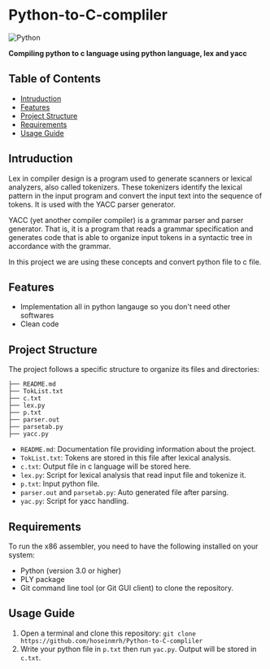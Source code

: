 # Python-to-C-compliler

![Python](https://img.shields.io/badge/Python-FFD43B?style=for-the-badge&logo=python&logoColor=306998)
<p><strong>Compiling python to c language using python language, lex and yacc</strong></p>


## Table of Contents
- [Intruduction](#intruduction)
- [Features](#features)
- [Project Structure](#project-structure)
- [Requirements](#requirements)
- [Usage Guide](#usage-guide)

## Intruduction
Lex in compiler design is a program used to generate scanners or lexical analyzers, also called tokenizers. These tokenizers identify the lexical pattern in the input program and convert the input text into the sequence of tokens. It is used with the YACC parser generator. <br/>

YACC (yet another compiler compiler) is a grammar parser and parser generator. That is, it is a program that reads a grammar specification and generates code that is able to organize input tokens in a syntactic tree in accordance with the grammar. <br/>

In this project we are using these concepts and convert python file to c file.


## Features
- Implementation all in python langauge so you don't need other softwares
- Clean code

## Project Structure
The project follows a specific structure to organize its files and directories:
```
├── README.md
├── TokList.txt
├── c.txt
├── lex.py
├── p.txt
├── parser.out
├── parsetab.py
├── yacc.py
```
- `README.md`: Documentation file providing information about the project.
- `TokList.txt`: Tokens are stored in this file after lexical analysis.
- `c.txt`: Output file in c language will be stored here.
- `lex.py`: Script for lexical analysis that read input file and tokenize it.
- `p.txt`: Input python file.
- `parser.out` and `parsetab.py`: Auto generated file after parsing.
- `yac.py`: Script for yacc handling.

## Requirements
To run the x86 assembler, you need to have the following installed on your system:
* Python (version 3.0 or higher)
* PLY package
* Git command line tool (or Git GUI client) to clone the repository.

## Usage Guide
1. Open a terminal and clone this repository: `git clone https://github.com/hoseinmrh/Python-to-C-compliler`
2. Write your python file in `p.txt` then run `yac.py`. Output will be stored in `c.txt`.
